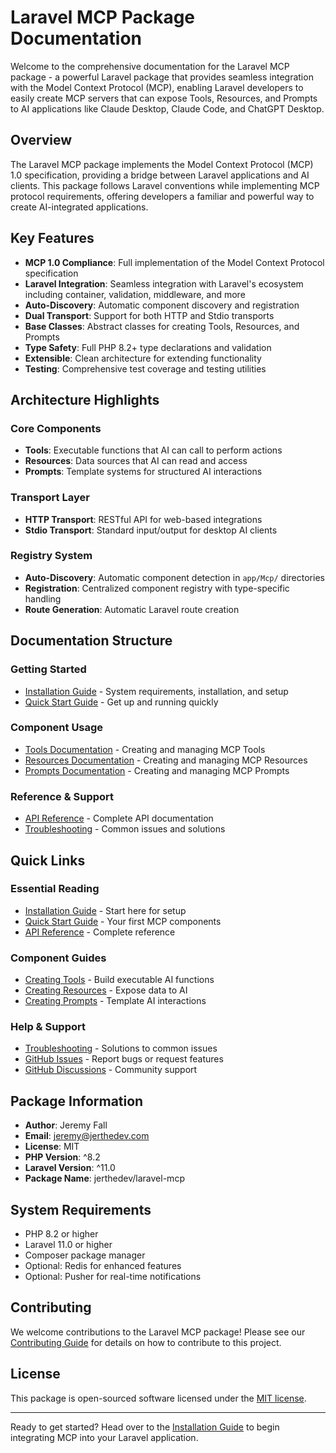 # Laravel MCP Package Documentation

Welcome to the comprehensive documentation for the Laravel MCP package - a powerful Laravel package that provides seamless integration with the Model Context Protocol (MCP), enabling Laravel developers to easily create MCP servers that can expose Tools, Resources, and Prompts to AI applications like Claude Desktop, Claude Code, and ChatGPT Desktop.

## Overview

The Laravel MCP package implements the Model Context Protocol (MCP) 1.0 specification, providing a bridge between Laravel applications and AI clients. This package follows Laravel conventions while implementing MCP protocol requirements, offering developers a familiar and powerful way to create AI-integrated applications.

## Key Features

- **MCP 1.0 Compliance**: Full implementation of the Model Context Protocol specification
- **Laravel Integration**: Seamless integration with Laravel's ecosystem including container, validation, middleware, and more
- **Auto-Discovery**: Automatic component discovery and registration
- **Dual Transport**: Support for both HTTP and Stdio transports
- **Base Classes**: Abstract classes for creating Tools, Resources, and Prompts
- **Type Safety**: Full PHP 8.2+ type declarations and validation
- **Extensible**: Clean architecture for extending functionality
- **Testing**: Comprehensive test coverage and testing utilities

## Architecture Highlights

### Core Components
- **Tools**: Executable functions that AI can call to perform actions
- **Resources**: Data sources that AI can read and access
- **Prompts**: Template systems for structured AI interactions

### Transport Layer
- **HTTP Transport**: RESTful API for web-based integrations
- **Stdio Transport**: Standard input/output for desktop AI clients

### Registry System
- **Auto-Discovery**: Automatic component detection in `app/Mcp/` directories
- **Registration**: Centralized component registry with type-specific handling
- **Route Generation**: Automatic Laravel route creation

## Documentation Structure

### Getting Started
- [Installation Guide](installation.md) - System requirements, installation, and setup
- [Quick Start Guide](quick-start.md) - Get up and running quickly

### Component Usage
- [Tools Documentation](usage/tools.md) - Creating and managing MCP Tools
- [Resources Documentation](usage/resources.md) - Creating and managing MCP Resources
- [Prompts Documentation](usage/prompts.md) - Creating and managing MCP Prompts

### Reference & Support
- [API Reference](api-reference.md) - Complete API documentation
- [Troubleshooting](troubleshooting.md) - Common issues and solutions

## Quick Links

### Essential Reading
- [Installation Guide](installation.md) - Start here for setup
- [Quick Start Guide](quick-start.md) - Your first MCP components
- [API Reference](api-reference.md) - Complete reference

### Component Guides
- [Creating Tools](usage/tools.md) - Build executable AI functions
- [Creating Resources](usage/resources.md) - Expose data to AI
- [Creating Prompts](usage/prompts.md) - Template AI interactions

### Help & Support
- [Troubleshooting](troubleshooting.md) - Solutions to common issues
- [GitHub Issues](https://github.com/jerthedev/laravel-mcp/issues) - Report bugs or request features
- [GitHub Discussions](https://github.com/jerthedev/laravel-mcp/discussions) - Community support

## Package Information

- **Author**: Jeremy Fall
- **Email**: jeremy@jerthedev.com  
- **License**: MIT
- **PHP Version**: ^8.2
- **Laravel Version**: ^11.0
- **Package Name**: jerthedev/laravel-mcp

## System Requirements

- PHP 8.2 or higher
- Laravel 11.0 or higher
- Composer package manager
- Optional: Redis for enhanced features
- Optional: Pusher for real-time notifications

## Contributing

We welcome contributions to the Laravel MCP package! Please see our [Contributing Guide](CONTRIBUTING.md) for details on how to contribute to this project.

## License

This package is open-sourced software licensed under the [MIT license](https://opensource.org/licenses/MIT).

---

Ready to get started? Head over to the [Installation Guide](installation.md) to begin integrating MCP into your Laravel application.